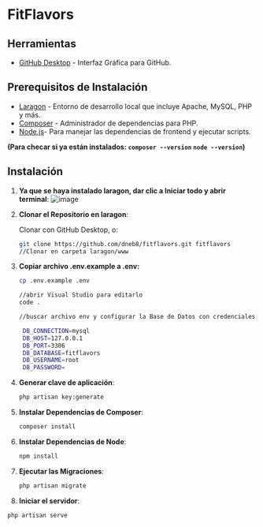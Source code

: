 # **FitFlavors**

## Herramientas
- [GitHub Desktop](https://desktop.github.com/?ref_cta=download+desktop&ref_loc=installing+github+desktop&ref_page=docs) - Interfaz Gráfica para GitHub.

## Prerequisitos de Instalación

- [Laragon](https://www.youtube.com/watch?v=BKrYABnQiwM) - Entorno de desarrollo local que incluye Apache, MySQL, PHP y más.
- [Composer](https://getcomposer.org/doc/00-intro.md#installation-windows) - Administrador de dependencias para PHP.
- [Node.js](https://nodejs.org/en/download/current)- Para manejar las dependencias de frontend y ejecutar scripts.

**(Para checar si ya están instalados: `composer --version` `node --version`)**

  
## Instalación
1. **Ya que se haya instalado laragon, dar clic a Iniciar todo y abrir terminal**:
![image](https://github.com/dneb8/fitflavors/assets/107234871/4cab2b47-3b09-456a-9a7d-4fe11df51138)


3. **Clonar el Repositorio en laragon**: 

   Clonar con GitHub Desktop, o:
   ```bash
   git clone https://github.com/dneb8/fitflavors.git fitflavors
   //Clonar en carpeta laragon/www
   ```
4. **Copiar archivo .env.example a .env:**
   ```bash
   cp .env.example .env
   
   //abrir Visual Studio para editarlo
   code .
   
   //buscar archivo env y configurar la Base de Datos con credenciales de mysql.

    DB_CONNECTION=mysql
    DB_HOST=127.0.0.1
    DB_PORT=3306
    DB_DATABASE=fitflavors
    DB_USERNAME=root
    DB_PASSWORD=   
   ```

5. **Generar clave de aplicación**:
   ```bash
   php artisan key:generate
   ```  
6. **Instalar Dependencias de Composer**: 
   ```bash
   composer install
   ```
7. **Instalar Dependencias de Node**: 
   ```bash
   npm install
   ```
8. **Ejecutar las Migraciones**:
   ```bash
   php artisan migrate 
   ```
10. **Iniciar el servidor**:
   ```bash
   php artisan serve
   ```




